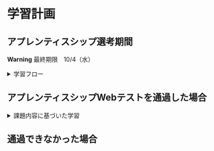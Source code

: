 # 学習計画

## アプレンティスシップ選考期間

 **Warning**
 最終期限　10/4（水）

 <details><summary>学習フロー</summary>

 * 10/21~23 - Linux Quest
 * 10/24~26 - Git Quest
 * 10/27~30 - 課題「パスコードマネージャー」
 * 10/1,2 - 論述課題
 * 10/3,4 - 提出、調整日

 </details>

 
## アプレンティスシップWebテストを通過した場合

 <details><summary>課題内容に基づいた学習</summary>

 
 </details>

## 通過できなかった場合


